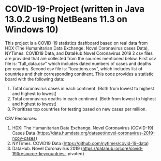 # COVID-19-Project (written in Java 13.0.2 using NetBeans 11.3 on Windows 10)
This project is a COVID-19 statistics dashboard based on real data from HDX (The Humanitarian Data Exchange. Novel Coronavirus cases Data),
NYTimes. COVID19 Data, and DataHub.Novel Coronavirus 2019
2 csv files are provided that are collected from the sources mentioned below. 
First csv file is: "full_data.csv" which includes dated numbers of cases and deaths per country.
Second csv file is: "locations.csv", which includes list of countries and their corresponding continent. 
This code provides a statistic board with the following data: 
1. Total coronavirus cases in each continent. (Both from lowest to highest and highest to lowest)
2. Total coronavirus deaths in each continent. (Both from lowest to highest and highest to lowest)
3. Prioritizes top countries for testing based on new cases per million. 




CSV Resources:
1. HDX: The Humanitarian Data Exchange. Novel Coronavirus (COVID-19) Cases
Data (https://data.humdata.org/dataset/novel-coronavirus-2019-ncov-cases)
2. NYTimes. COVID19 Data (https://github.com/nytimes/covid-19-data)
3. DataHub. Novel Coronavirus 2019 (https://datahub.io/core/covid-19#resource-keycountries-
pivoted)
